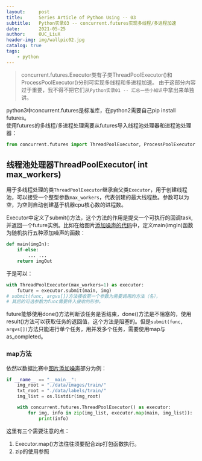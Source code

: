 ```yaml
---
layout:     post
title:      Series Article of Python Using -- 03
subtitle:   Python实录03 -- concurrent.futures实现多线程/多进程加速           
date:       2021-05-25
author:     OUC_LiuX
header-img: img/wallpic02.jpg
catalog: true
tags:
    - python   
---
```


<head>
    <script src="https://cdn.mathjax.org/mathjax/latest/MathJax.js?config=TeX-AMS-MML_HTMLorMML" type="text/javascript"></script>
    <script type="text/x-mathjax-config">
        MathJax.Hub.Config({
            tex2jax: {
            skipTags: ['script', 'noscript', 'style', 'textarea', 'pre'],
            inlineMath: [['$','$']]
            }
        });
    </script>
</head>   

> concurrent.futures.Executor类有子类ThreadPoolExecutor()和ProcessPoolExecutor()分别可实现多线程和多进程加速。
> 由于这部分内容过于重要，我不得不把它们从`Python实录01 -- 汇总一些小知识`中拿出来单独讲。         

python3中concurrent.futures是标准库，在python2需要自己pip install futures。    
使用futures的多线程/多进程处理需要从futures导入线程池处理器和进程池处理器：    
```python    
from concurrent.futures import ThreadPoolExecutor, ProcessPoolExecutor   
```

## 线程池处理器ThreadPoolExecutor( int max_workers)     

用于多线程处理的类`ThreadPoolExecutor`继承自父类`Executor`，用于创建线程池，可以接受一个整型参数`max_workers`，代表创建的最大线程数。参数可以为空，为空则自动创建基于机器cpu核心数的进程数。    

Executor中定义了submit()方法，这个方法的作用是提交一个可执行的回调task,并返回一个future实例。比如在给图片[添加噪声的代码](https://github.com/OUCliuxiang/smartShip2020/blob/main/data/dataReinformance.py)中，定义main(imgIn)函数为随机执行五种添加噪声的函数：    
```python    
def main(imgIn):
    if-else:
        ... ... 
    return imgOut    
```     

于是可以：     
```python    
with ThreadPoolExecutor(max_workers=1) as executor:    
    future = executor.submit(main, img)
# submit(func, argvs[])方法接收第一个参数为需要调用的方法（名），      
# 其后的可选参数为func需要传入接收的形参。    
```   
future能够使用done()方法判断该任务是否结束，done()方法是不阻塞的，使用result()方法可以获取任务的返回值，这个方法是阻塞的。但是`submit(func, argvs[])`方法只能进行单个任务，用并发多个任务，需要使用map与as_completed。     

### map方法      

依然以数据比赛中[图片添加噪声](https://www.ouc-liux.cn/2021/05/07/Series-Article-of-Deep-Learning-01/#%E6%B7%BB%E5%8A%A0%E5%99%AA%E5%A3%B0)部分为例：     
```python    
if __name__ == "__main__":
    img_root = "./data/images/train/"
    txt_root = "./data/labels/train/"
    img_list = os.listdir(img_root)

    with concurrent.futures.ThreadPoolExecutor() as executor:
        for img, info in zip(img_list, executor.map(main, img_list)):
            print(info)    
```     
这里有三个需要注意的点：    
1. Executor.map()方法往往须要配合zip打包函数执行。      
2. zip的使用参照


